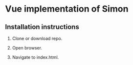 # Vue implementation of Simon

## Installation instructions

1. Clone or download repo.

2. Open browser.

3. Navigate to index.html.
